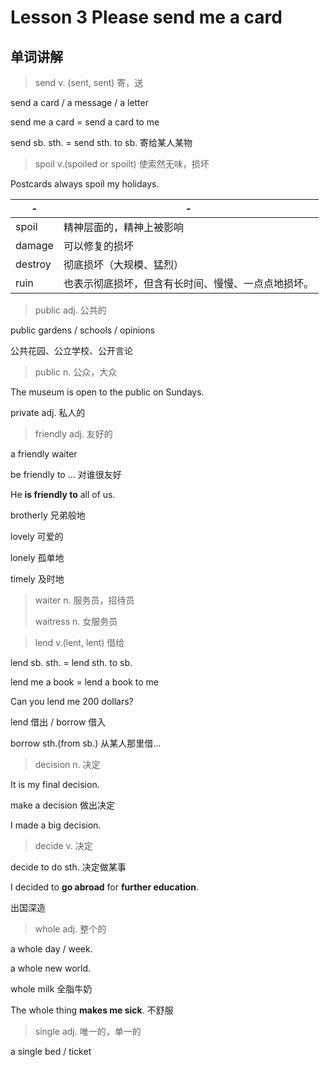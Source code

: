 # Lesson 3 Please send me a card

## 单词讲解

> send v. (sent, sent) 寄，送

send a card / a message / a letter

send me a card = send a card to me

send sb. sth. = send sth. to sb. 寄给某人某物



> spoil v.(spoiled or spoilt) 使索然无味，损坏

Postcards always spoil my holidays.

| -       | -                                                  |
| ------- | -------------------------------------------------- |
| spoil   | 精神层面的，精神上被影响                           |
| damage  | 可以修复的损坏                                     |
| destroy | 彻底损坏（大规模、猛烈）                           |
| ruin    | 也表示彻底损坏，但含有长时间、慢慢、一点点地损坏。 |



> public adj. 公共的

public gardens / schools / opinions

公共花园、公立学校、公开言论

> public n. 公众，大众

The museum is open to the public on Sundays.

private adj. 私人的



> friendly adj. 友好的

a friendly waiter

be friendly to ... 对谁很友好

He **is friendly to** all of us.

brotherly 兄弟般地

lovely 可爱的

lonely 孤单地

timely 及时地



> waiter n. 服务员，招待员
>
> waitress n. 女服务员



> lend v.(lent, lent) 借给

lend sb. sth. = lend sth. to sb.

lend me a book = lend a book to me

Can you lend me 200 dollars?

lend 借出 / borrow 借入

borrow sth.(from sb.) 从某人那里借...



> decision n. 决定

It is my final decision.

make a decision 做出决定

I made a big decision. 

> decide v. 决定

decide to do sth. 决定做某事

I decided to **go abroad** for **further education**.

出国深造



> whole adj. 整个的

a whole day / week.

a whole new world.

whole milk 全脂牛奶

The whole thing **makes me sick**. 不舒服



> single adj. 唯一的，单一的

a single bed / ticket

